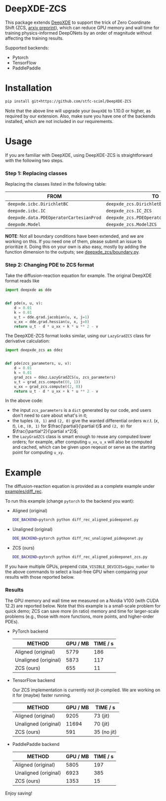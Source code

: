 # DeepXDE-ZCS

This package extends [DeepXDE](https://github.com/lululxvi/deepxde) to support the trick of
Zero Coordinate Shift (ZCS, [arxiv preprint](https://arxiv.org/abs/2311.00860)), which can
reduce GPU memory and wall time for training physics-informed DeepONets by an order of magnitude
without affecting the training results.

Supported backends:

* Pytorch
* TensorFlow
* PaddlePaddle

# Installation

```bash
pip install git+https://github.com/stfc-sciml/DeepXDE-ZCS
```

Note that the above line will upgrade your `DeepXDE` to 1.10.0 or higher, as required by our extension.
Also, make sure you have one of the backends installed, which are not included in our requirements.

# Usage

If you are familiar with DeepXDE, using DeepXDE-ZCS is straightforward with the following two steps.

### Step 1: Replacing classes

Replacing the classes listed in the following table:

| **FROM**                                | **TO**                                    |
|-----------------------------------------|-------------------------------------------|
| `deepxde.icbc.DirichletBC`              | `deepxde_zcs.DirichletBC_ZCS`             |
| `deepxde.icbc.IC`                       | `deepxde_zcs.IC_ZCS`                      |
| `deepxde.data.PDEOperatorCartesianProd` | `deepxde_zcs.PDEOperatorCartesianProdZCS` |
| `deepxde.Model`                         | `deepxde_zcs.ModelZCS`                    |

**NOTE**: Not all boundary conditions have been extended, and we are working on this. If you need
one of them, please submit an issue to prioritize it. Doing this on your own is also easy, mostly by
adding the function dimension to the outputs; see [deepxde_zcs/boundary.py](deepxde_zcs/boundary.py).

### Step 2: Changing PDE to ZCS format

Take the diffusion-reaction equation for example. The original DeepXDE format reads like

```python
import deepxde as dde


def pde(x, u, v):
    d = 0.01
    k = 0.01
    u_t = dde.grad.jacobian(u, x, j=1)
    u_xx = dde.grad.hessian(u, x, j=0)
    return u_t - d * u_xx + k * u ** 2 - v
```

The DeepXDE-ZCS format looks similar, using our `LazyGradZCS` class for derivative calculation:

```python
import deepxde_zcs as ddez


def pde(zcs_parameters, u, v):
    d = 0.01
    k = 0.01
    grad_zcs = ddez.LazyGradZCS(u, zcs_parameters)
    u_t = grad_zcs.compute((0, 1))
    u_xx = grad_zcs.compute((2, 0))
    return u_t - d * u_xx + k * u ** 2 - v
```

In the above code:
* the input `zcs_parameters` is a `dict` generated by our code, and users don't need to care about what's in it;  
* the tuples `(0, 1)` and `(2, 0)` give the wanted differential orders w.r.t. $(x,t)$, i.e., 
`(0, 1)` for $\frac{\partial}{\partial t}$ and `(2, 0)` for $\frac{\partial^2}{\partial x^2}$;
* the `LazyGradZCS` class is smart enough to reuse any computed lower orders; for example, after computing `u_xx`, 
`u_x` will also be computed and cached, which can be given upon reqeust or serve as the starting point for 
computing `u_xy`.

# Example

The diffusion-reaction equation is provided as a complete example under [examples/diff_rec](examples/diff_rec).

To run this example (change `pytorch` to the backend you want):

* Aligned (original)
  ```bash
  DDE_BACKEND=pytorch python diff_rec_aligned_pideeponet.py
  ```
* Unaligned (original)
  ```bash
  DDE_BACKEND=pytorch python diff_rec_unaligned_pideeponet.py
  ```
* ZCS (ours)
  ```bash
  DDE_BACKEND=pytorch python diff_rec_aligned_pideeponet_zcs.py
  ```
  
If you have multiple GPUs, prepend `CUDA_VISIBLE_DEVICES=$gpu_number` to the above commands
to select a load-free GPU when comparing your results with those reported below. 

### Results

The GPU memory and wall time we measured on a Nvidia V100 (with CUDA 12.2) are reported below.
Note that this example is a small-scale problem for quick demo; ZCS can save more (in ratio) memory
and time for larger-scale problems (e.g., those with more functions, more points, and
higher-order PDEs).

* PyTorch backend

  | **METHOD**           | **GPU / MB** | **TIME / s** | 
  |----------------------|--------------|--------------|
  | Aligned (original)   | 5779         | 186          |
  | Unaligned (original) | 5873         | 117          |
  | ZCS (ours)           | 655          | 11           |

* TensorFlow backend
  
  Our ZCS implementation is currently not jit-compiled. We are working on it for (maybe) faster running.

  | **METHOD**           | **GPU / MB** | **TIME / s** | 
  |----------------------|--------------|--------------|
  | Aligned (original)   | 9205         | 73 (jit)     |
  | Unaligned (original) | 11694        | 70 (jit)     |
  | ZCS (ours)           | 591          | 35 (no jit)  |


* PaddlePaddle backend

  | **METHOD**           | **GPU / MB** | **TIME / s** | 
  |----------------------|--------------|--------------|
  | Aligned (original)   | 5805         | 197          |
  | Unaligned (original) | 6923         | 385          |
  | ZCS (ours)           | 1353         | 15           |

Enjoy saving!